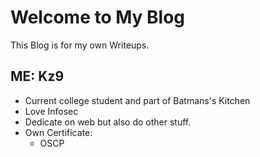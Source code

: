 # Welcome to My Blog

This Blog is for my own Writeups.

## ME: Kz9

* Current college student and part of Batmans's Kitchen
* Love Infosec
* Dedicate on web but also do other stuff.
* Own Certificate:
    - OSCP
